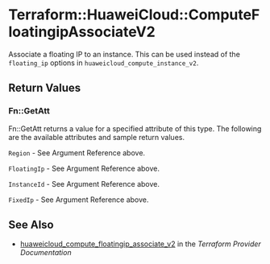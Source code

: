 # Terraform::HuaweiCloud::ComputeFloatingipAssociateV2

Associate a floating IP to an instance. This can be used instead of the
`floating_ip` options in `huaweicloud_compute_instance_v2`.

## Return Values

### Fn::GetAtt

Fn::GetAtt returns a value for a specified attribute of this type. The following are the available attributes and sample return values.

`Region` - See Argument Reference above.

`FloatingIp` - See Argument Reference above.

`InstanceId` - See Argument Reference above.

`FixedIp` - See Argument Reference above.

## See Also

* [huaweicloud_compute_floatingip_associate_v2](https://www.terraform.io/docs/providers/huaweicloud/r/compute_floatingip_associate_v2.html) in the _Terraform Provider Documentation_